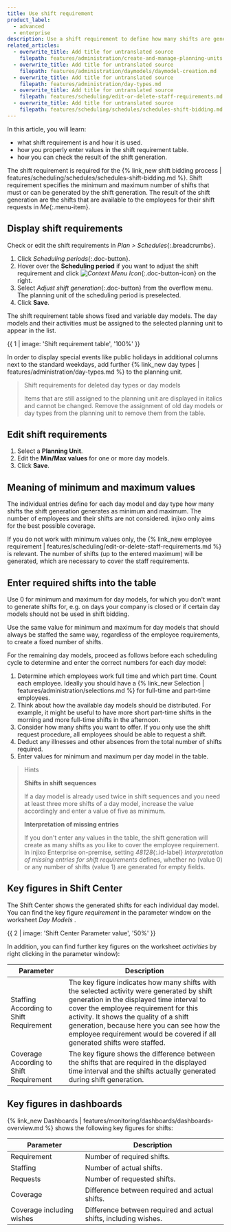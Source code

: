 ```yaml
---
title: Use shift requirement
product_label:
  - advanced
  - enterprise
description: Use a shift requirement to define how many shifts are generated for shift bidding.
related_articles:
  - overwrite_title: Add title for untranslated source
    filepath: features/administration/create-and-manage-planning-units.md
  - overwrite_title: Add title for untranslated source
    filepath: features/administration/daymodels/daymodel-creation.md
  - overwrite_title: Add title for untranslated source
    filepath: features/administration/day-types.md
  - overwrite_title: Add title for untranslated source
    filepath: features/scheduling/edit-or-delete-staff-requirements.md
  - overwrite_title: Add title for untranslated source
    filepath: features/scheduling/schedules/schedules-shift-bidding.md
---
```


In this article, you will learn:

- what shift requirement is and how it is used.
- how you properly enter values in the shift requirement table.
- how you can check the result of the shift generation.

The shift requirement is required for the {% link_new shift bidding process | features/scheduling/schedules/schedules-shift-bidding.md %}. Shift requirement specifies the minimum and maximum number of shifts that must or can be generated by the shift generation. The result of the shift generation are the shifts that are available to the employees for their shift requests in _Me_{:.menu-item}.

## Display shift requirements

Check or edit the shift requirements in _Plan > Schedules_{:.breadcrumbs}.

1. Click _Scheduling periods_{:.doc-button}.
2. Hover over the **Scheduling period** if you want to adjust the shift requirement and click _![Context Menu Icon](/assets/img/common/injixo-ui/context-menu.svg)_{:.doc-button-icon} on the right.
3. Select _Adjust shift generation_{:.doc-button} from the overflow menu. The planning unit of the scheduling period is preselected.
4. Click **Save**.

The shift requirement table shows fixed and variable day models. The day models and their activities must be assigned to the selected planning unit to appear in the list.

{{ 1 | image: 'Shift requirement table', '100%' }}

In order to display special events like public holidays in additional columns next to the standard weekdays, add further {% link_new day types | features/administration/day-types.md %} to the planning unit.

> Shift requirements for deleted day types or day models
>
> Items that are still assigned to the planning unit are displayed in italics and cannot be changed. Remove the assignment of old day models or day types from the planning unit to remove them from the table.

## Edit shift requirements

1. Select a **Planning Unit**.
2. Edit the **Min/Max values** for one or more day models.
3. Click **Save**.

## Meaning of minimum and maximum values

The individual entries define for each day model and day type how many shifts the shift generation generates as minimum and maximum. The number of employees and their shifts are not considered. injixo only aims for the best possible coverage.

If you do not work with minimum values only, the {% link_new employee requirement | features/scheduling/edit-or-delete-staff-requirements.md %} is relevant. The number of shifts (up to the entered maximum) will be generated, which are necessary to cover the staff requirements.

## Enter required shifts into the table

Use 0 for minimum and maximum for day models, for which you don't want to generate shifts for, e.g. on days your company is closed or if certain day models should not be used in shift bidding.

Use the same value for minimum and maximum for day models that should always be staffed the same way, regardless of the employee requirements, to create a fixed number of shifts.

For the remaining day models, proceed as follows before each scheduling cycle to determine and enter the correct numbers for each day model:

1. Determine which employees work full time and which part time. Count each employee. Ideally you should have a {% link_new Selection | features/administration/selections.md %} for full-time and part-time employees.
2. Think about how the available day models should be distributed. For example, it might be useful to have more short part-time shifts in the morning and more full-time shifts in the afternoon.
3. Consider how many shifts you want to offer. If you only use the shift request procedure, all employees should be able to request a shift.
4. Deduct any illnesses and other absences from the total number of shifts required.
5. Enter values for minimum and maximum per day model in the table.

> Hints
>
> **Shifts in shift sequences**
>
> If a day model is already used twice in shift sequences and you need at least three more shifts of a day model, increase the value accordingly and enter a value of five as minimum.
>
> **Interpretation of missing entries**
>
> If you don't enter any values in the table, the shift generation will create as many shifts as you like to cover the employee requirement. In injixo Enterprise on-premise, setting _48128_{:.id-label} _Interpretation of missing entries for shift requirements_ defines, whether no (value 0) or any number of shifts (value 1) are generated for empty fields.

## Key figures in Shift Center

The Shift Center shows the generated shifts for each individual day model. You can find the key figure _requirement_ in the parameter window on the worksheet _Day Models_ .

<!-- no image but link in DE -->

{{ 2 | image: 'Shift Center Parameter value', '50%' }}

In addition, you can find further key figures on the worksheet _activities_ by right clicking in the parameter window):

| Parameter                               | Description                                                                                                                                                                                                                                                                                                                                         |
| --------------------------------------- | --------------------------------------------------------------------------------------------------------------------------------------------------------------------------------------------------------------------------------------------------------------------------------------------------------------------------------------------------- |
| Staffing According to Shift Requirement | The key figure indicates how many shifts with the selected activity were generated by shift generation in the displayed time interval to cover the employee requirement for this activity. It shows the quality of a shift generation, because here you can see how the employee requirement would be covered if all generated shifts were staffed. |
| Coverage According to Shift Requirement | The key figure shows the difference between the shifts that are required in the displayed time interval and the shifts actually generated during shift generation.                                                                                                                                                                                  |

## Key figures in dashboards

{% link_new Dashboards | features/monitoring/dashboards/dashboards-overview.md %} shows the following key figures for shifts:

| Parameter                 | Description                                                      |
| ------------------------- | ---------------------------------------------------------------- |
| Requirement               | Number of required shifts.                                       |
| Staffing                  | Number of actual shifts.                                         |
| Requests                  | Number of requested shifts.                                      |
| Coverage                  | Difference between required and actual shifts.                   |
| Coverage including wishes | Difference between required and actual shifts, including wishes. |
